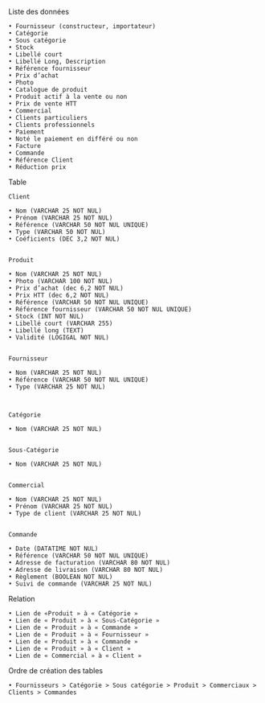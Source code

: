 Liste des données 

    • Fournisseur (constructeur, importateur)
    • Catégorie
    • Sous catégorie
    • Stock
    • Libellé court 
    • Libellé Long, Description
    • Référence fournisseur
    • Prix d’achat 
    • Photo
    • Catalogue de produit
    • Produit actif à la vente ou non
    • Prix de vente HTT
    • Commercial 
    • Clients particuliers
    • Clients professionnels
    • Paiement 
    • Noté le paiement en différé ou non
    • Facture
    • Commande
    • Référence Client
    • Réduction prix 

Table
	 
	Client 

    • Nom (VARCHAR 25 NOT NUL)
    • Prénom (VARCHAR 25 NOT NUL)
    • Référence (VARCHAR 50 NOT NUL UNIQUE)
    • Type (VARCHAR 50 NOT NUL)
    • Coéficients (DEC 3,2 NOT NUL)


	Produit 

    • Nom (VARCHAR 25 NOT NUL)
    • Photo (VARCHAR 100 NOT NUL)
    • Prix d’achat (dec 6,2 NOT NUL)
    • Prix HTT (dec 6,2 NOT NUL)
    • Référence (VARCHAR 50 NOT NUL UNIQUE)
    • Référence fournisseur (VARCHAR 50 NOT NUL UNIQUE)
    • Stock (INT NOT NUL)
    • Libellé court (VARCHAR 255)
    • Libellé long (TEXT)
    • Validité (LOGIGAL NOT NUL)
 

	Fournisseur 

    • Nom (VARCHAR 25 NOT NUL)
    • Référence (VARCHAR 50 NOT NUL UNIQUE)
    • Type (VARCHAR 25 NOT NUL)
 


	Catégorie 

    • Nom (VARCHAR 25 NOT NUL)


	Sous-Catégorie 

    • Nom (VARCHAR 25 NOT NUL)


	Commercial 

    • Nom (VARCHAR 25 NOT NUL)
    • Prénom (VARCHAR 25 NOT NUL)
    • Type de client (VARCHAR 25 NOT NUL)
 

	Commande 

    • Date (DATATIME NOT NUL)
    • Référence (VARCHAR 50 NOT NUL UNIQUE)
    • Adresse de facturation (VARCHAR 80 NOT NUL)
    • Adresse de livraison (VARCHAR 80 NOT NUL)
    • Règlement (BOOLEAN NOT NUL)
    • Suivi de commande (VARCHAR 25 NOT NUL)
 



 Relation 



    • Lien de «Produit » à « Catégorie »
    • Lien de « Produit » à « Sous-Catégorie » 
    • Lien de « Produit » à « Commande » 
    • Lien de « Produit » à « Fournisseur »
    • Lien de « Produit » à « Commande »
    • Lien de « Produit » à « Client »
    • Lien de « Commercial » à « Client »
      



Ordre de création des tables 


    • Fournisseurs > Catégorie > Sous catégorie > Produit > Commerciaux > Clients > Commandes